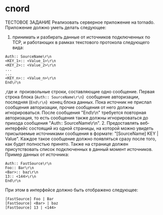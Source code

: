 # cnord

ТЕСТОВОЕ ЗАДАНИЕ
Реализовать серверное приложение на tornado.
Приложение должно уметь делать следующее:
1. принимать и разбирать данные от источников подключенных по TCP, и
работающих в рамках текстового протокола следующего вида:

```
Auth:: SourceName\r\n
<KEY_1>:: <Value_1>\r\n
<KEY_2>:: <Value_2>\r\n
...
...
<KEY_n>:: <Value_n>\r\n
End\r\n
```

,где <KEY> и <Value> ­­ произвольные строки, составляющие одно
сообщение.
Первая строка блока (`Auth:: SourceName\r\n`) ­­ сообщение авторизации,
последняя (`End\r\n`) ­­ конец блока данных. Пока источник не прислал
сообщения авторизации, прочие сообщения от него должны игнорироваться.
После сообщения "End\r\n" требуется повторная авторизация, то есть
сообщения также должны игнорироваться до прихода
сообщения "Auth:: SourceName\r\n".
2. Предоставлять веб­интерфейс состоящий из одной страницы, на которой
можно увидеть присылаемые источниками сообщения в формате:
"[SourceName] KEY | Value". Каждое такое сообщение должно появляться
сразу после того, как будет полностью принято. Также на странице
должен присутствовать список подключенных в данный момент источников.
Пример данных от источника:

```
Auth:: FastSource\r\n
Foo:: Bar\r\n
<Bar>:: baz\r\n
13:: <144>\r\n
End\r\n
```

При этом в интерфейсе должно быть отображено следующее:
```
[FastSource] Foo | Bar
[FastSource] <Bar> | baz
[FastSource] 13 | <144>
```
